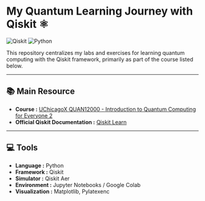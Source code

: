 # My Quantum Learning Journey with Qiskit ⚛️

![Qiskit](https://img.shields.io/badge/Qiskit-0.45+-623391?style=for-the-badge&logo=Qiskit&logoColor=white)
![Python](https://img.shields.io/badge/Python-3.10+-3776AB?style=for-the-badge&logo=python&logoColor=white)

This repository centralizes my labs and exercises for learning quantum computing with the Qiskit framework, primarily as part of the course listed below.

---

## 📚 Main Resource

- **Course :** [UChicagoX QUAN12000 - Introduction to Quantum Computing for Everyone 2](https://www.edx.org/learn/quantum-computing/university-of-chicago-introduction-to-quantum-computing-for-everyone-2)
- **Official Qiskit Documentation :** [Qiskit Learn](https://qiskit.org/learn/)

---

## 💻 Tools

- **Language :** Python
- **Framework :** Qiskit
- **Simulator :** Qiskit Aer
- **Environment :** Jupyter Notebooks / Google Colab
- **Visualization :** Matplotlib, Pylatexenc
